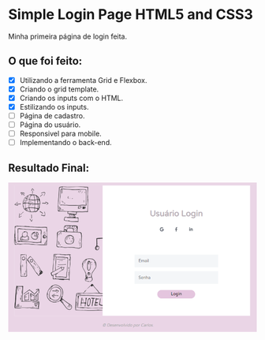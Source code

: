 # Simple Login Page HTML5 and CSS3
Minha primeira página de login feita.

## O que foi feito:
- [x] Utilizando a ferramenta Grid e Flexbox.
- [x] Criando o grid template.
- [x] Criando os inputs com o HTML.
- [x] Estilizando os inputs.
- [ ] Página de cadastro.
- [ ] Página do usuário.
- [ ] Responsivel para mobile.
- [ ] Implementando o back-end.

## Resultado Final:
![](page-login.png)